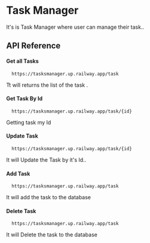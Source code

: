 
# Task Manager

It's is Task Manager where user can manage their task..


## API Reference


#### Get all Tasks

```http
  https://tasksmanager.up.railway.app/task
```

Tt will returns the list of the task .

#### Get Task By Id

```http
  https://tasksmanager.up.railway.app/task/{id}
```
Getting task my Id

#### Update Task

```http 
  https://tasksmanager.up.railway.app/task/{id}
  ```
  It will  Update the Task by it's Id..
#### Add Task
```http
  https://tasksmanager.up.railway.app/task
```
  It will add the task to the database

  #### Delete Task

```http
  https://tasksmanager.up.railway.app/task
```
  It will Delete the task to the database



